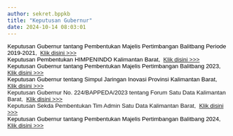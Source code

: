 ```yaml
---
author: sekret.bppkb
title: "Keputusan Gubernur"
date: 2024-10-14 08:03:01
---
```

<p style="margin: 0cm;"><span style="font-size: 10pt; font-family: arial, helvetica, sans-serif;"><strong><span style="color: black; font-weight: normal;"><span style="vertical-align: inherit;"><span style="vertical-align: inherit;">Keputusan Gubernur tantang Pembentukan Majelis Pertimbangan Balitbang Periode 2019-2021,&nbsp; </span></span><a href="https://drive.google.com/file/d/1UiOAuMmdDUYutVvJW_H-NzG-iHs_pptJ/view?usp=sharing"><span style="vertical-align: inherit;"><span style="vertical-align: inherit;">Klik disini &gt;&gt;&gt;</span></span></a></span></strong></span></p>

<p style="margin: 0cm; font-variant-ligatures: normal; font-variant-caps: normal; orphans: 2; text-align: start; widows: 2; -webkit-text-stroke-width: 0px; text-decoration-thickness: initial; text-decoration-style: initial; text-decoration-color: initial; word-spacing: 0px;"><span style="font-size: 10pt; font-family: arial, helvetica, sans-serif;"><strong><span style="color: black; font-weight: normal;"><span style="vertical-align: inherit;"><span style="vertical-align: inherit;">Keputusan Pembentukan HIMPENINDO Kalimantan Barat,&nbsp; </span></span><a href="https://drive.google.com/file/d/18oM5T7IDUV9T4vf8j-xhIL0yPmSdfCbb/view?usp=sharing"><span style="vertical-align: inherit;"><span style="vertical-align: inherit;">Klik disini &gt;&gt;&gt;</span></span></a></span></strong></span><span style="font-size: 10pt; font-family: arial, helvetica, sans-serif;"><strong><span style="color: black; font-weight: normal;"><span style="vertical-align: inherit;"><span style="vertical-align: inherit;"></span></span></span></strong></span></p>

<p style="margin: 0cm; font-variant-ligatures: normal; font-variant-caps: normal; orphans: 2; text-align: start; widows: 2; -webkit-text-stroke-width: 0px; text-decoration-thickness: initial; text-decoration-style: initial; text-decoration-color: initial; word-spacing: 0px;"><span style="font-size: 10pt; font-family: arial, helvetica, sans-serif;"><strong><span style="color: black; font-weight: normal;"><span style="vertical-align: inherit;"><span style="vertical-align: inherit;">Keputusan Gubernur tantang Pembentukan Majelis Pertimbangan Balitbang 2023,&nbsp; </span></span><a href="https://drive.google.com/file/d/1186I_UZfYhjQx5KWiWowPn23ddlAOXYN/view?usp=sharing"><span style="vertical-align: inherit;"><span style="vertical-align: inherit;">Klik disini &gt;&gt;&gt;</span></span></a></span></strong></span></p>

<p style="margin: 0cm; font-variant-ligatures: normal; font-variant-caps: normal; orphans: 2; text-align: start; widows: 2; -webkit-text-stroke-width: 0px; text-decoration-thickness: initial; text-decoration-style: initial; text-decoration-color: initial; word-spacing: 0px;"><span style="font-size: 10pt; font-family: arial, helvetica, sans-serif;"><strong><span style="color: black; font-weight: normal;"><span style="vertical-align: inherit;"><span style="vertical-align: inherit;">Keputusan Gubernur tentang Simpul Jaringan Inovasi Provinsi Kalimantan Barat,&nbsp; </span></span><a href="https://drive.google.com/file/d/1ZymNddtRbsEoHQx87cWMYJFg2Ik4a1Rb/view?usp=sharing"><span style="vertical-align: inherit;"><span style="vertical-align: inherit;">Klik disini &gt;&gt;&gt;</span></span></a></span></strong></span></p>

<p style="margin: 0cm; orphans: 2; text-align: start; widows: 2; text-decoration-thickness: initial; text-decoration-style: initial; text-decoration-color: initial;"><span style="font-size: 10pt; font-family: arial, helvetica, sans-serif;"><span style="font-family: arial, helvetica, sans-serif;">Keputusan Gubernur No. 224/BAPPEDA/2023 tentang Forum Satu Data </span><strong style="font-variant-ligatures: normal; font-variant-caps: normal; word-spacing: 0px; -webkit-text-stroke-width: 0px;"><span style="font-weight: normal;"><span style="vertical-align: inherit;"><span style="vertical-align: inherit;">Kalimantan Barat,&nbsp; </span></span><a href="https://drive.google.com/file/d/1iSt61sTOBqLc2uktFB_-bqYXexntKGGO/view?usp=sharing"><span style="vertical-align: inherit;"><span style="vertical-align: inherit;">Klik disini &gt;&gt;&gt;</span></span></a></span></strong></span></p>

<p style="margin: 0cm; orphans: 2; text-align: start; widows: 2; text-decoration-thickness: initial; text-decoration-style: initial; text-decoration-color: initial;"><span style="font-size: 10pt; font-family: arial, helvetica, sans-serif;">Keputusan Sekda Pembentukan Tim Admin Satu Data<span style="font-family: arial, helvetica, sans-serif;">&nbsp;</span><strong><span style="font-weight: normal;"><span style="vertical-align: inherit;"><span style="vertical-align: inherit;">Kalimantan Barat,&nbsp;&nbsp;</span></span><a href="https://drive.google.com/file/d/1OeRkZ5tGmk3xCTpSOPbKSIVlntEjV3jZ/view?usp=sharing"><span style="vertical-align: inherit;"><span style="vertical-align: inherit;">Klik disini &gt;&gt;&gt;</span></span></a></span></strong><strong style="font-variant-ligatures: normal; font-variant-caps: normal; word-spacing: 0px; -webkit-text-stroke-width: 0px;"><span style="font-weight: normal;"></span></strong></span></p>

<p style="margin: 0cm; font-variant-ligatures: normal; font-variant-caps: normal; orphans: 2; text-align: start; widows: 2; -webkit-text-stroke-width: 0px; text-decoration-thickness: initial; text-decoration-style: initial; text-decoration-color: initial; word-spacing: 0px;"><span style="font-size: 10pt; font-family: arial, helvetica, sans-serif;"><strong><span style="color: black; font-weight: normal;"><span style="vertical-align: inherit;"><span style="vertical-align: inherit;">Keputusan Gubernur tantang Pembentukan Majelis Pertimbangan Balitbang 2024, </span></span><a href="https://drive.google.com/file/d/1pt1G9OOlREwLBeCAytVnEezaMw8qLIe5/view?usp=sharing"><span style="vertical-align: inherit;"><span style="vertical-align: inherit;">Klik disini &gt;&gt;&gt;</span></span></a></span></strong></span></p>
